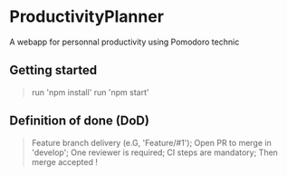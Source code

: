 # ProductivityPlanner

A webapp for personnal productivity using Pomodoro technic


## Getting started

> run 'npm install'
> run 'npm start'


## Definition of done (DoD)

> Feature branch delivery (e.G, 'Feature/#1');
> Open PR to merge in 'develop';
> One reviewer is required;
> CI steps are mandatory;
> Then merge accepted !

